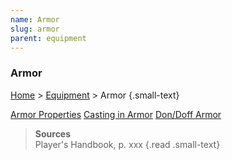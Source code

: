 ```yaml
---
name: Armor
slug: armor
parent: equipment
---
```

### Armor
[Home](dm-operations-center) > [Equipment](equipment) > Armor {.small-text}

<div class="menu-container">
    <a href="armor-properties">Armor Properties</a>
    <a href="casting-in-armor">Casting in Armor</a>
    <a href="don-doff-armor">Don/Doff Armor</a>
</div>

> **Sources** <br/>
> Player's Handbook, p. xxx
{.read .small-text}

